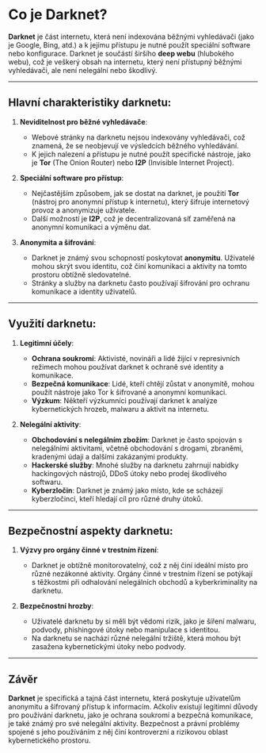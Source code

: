 # Co je Darknet?

**Darknet** je část internetu, která není indexována běžnými vyhledávači (jako je Google, Bing, atd.) a k jejímu přístupu je nutné použít speciální software nebo konfigurace. Darknet je součástí širšího **deep webu** (hlubokého webu), což je veškerý obsah na internetu, který není přístupný běžnými vyhledávači, ale není nelegální nebo škodlivý.

---

## Hlavní charakteristiky darknetu:

1. **Neviditelnost pro běžné vyhledávače**:
   - Webové stránky na darknetu nejsou indexovány vyhledávači, což znamená, že se neobjevují ve výsledcích běžného vyhledávání.
   - K jejich nalezení a přístupu je nutné použít specifické nástroje, jako je **Tor** (The Onion Router) nebo **I2P** (Invisible Internet Project).

2. **Speciální software pro přístup**:
   - Nejčastějším způsobem, jak se dostat na darknet, je použití **Tor** (nástroj pro anonymní přístup k internetu), který šifruje internetový provoz a anonymizuje uživatele.
   - Další možností je **I2P**, což je decentralizovaná síť zaměřená na anonymní komunikaci a výměnu dat.

3. **Anonymita a šifrování**:
   - Darknet je známý svou schopností poskytovat **anonymitu**. Uživatelé mohou skrýt svou identitu, což činí komunikaci a aktivity na tomto prostoru obtížně sledovatelné.
   - Stránky a služby na darknetu často používají šifrování pro ochranu komunikace a identity uživatelů.

---

## Využití darknetu:

1. **Legitimní účely**:
   - **Ochrana soukromí**: Aktivisté, novináři a lidé žijící v represivních režimech mohou používat darknet k ochraně své identity a komunikace.
   - **Bezpečná komunikace**: Lidé, kteří chtějí zůstat v anonymitě, mohou použít nástroje jako Tor k šifrované a anonymní komunikaci.
   - **Výzkum**: Někteří výzkumníci používají darknet k analýze kybernetických hrozeb, malwaru a aktivit na internetu.

2. **Nelegální aktivity**:
   - **Obchodování s nelegálním zbožím**: Darknet je často spojován s nelegálními aktivitami, včetně obchodování s drogami, zbraněmi, kradenými údaji a dalšími zakázanými produkty.
   - **Hackerské služby**: Mnohé služby na darknetu zahrnují nabídky hackingových nástrojů, DDoS útoky nebo prodej škodlivého softwaru.
   - **Kyberzločin**: Darknet je známý jako místo, kde se scházejí kyberzločinci, kteří hledají cíl pro různé druhy útoků.

---

## Bezpečnostní aspekty darknetu:

1. **Výzvy pro orgány činné v trestním řízení**:
   - Darknet je obtížně monitorovatelný, což z něj činí ideální místo pro různé nezákonné aktivity. Orgány činné v trestním řízení se potýkají s těžkostmi při odhalování nelegálních obchodů a kyberkriminality na darknetu.
   
2. **Bezpečnostní hrozby**:
   - Uživatelé darknetu by si měli být vědomi rizik, jako je šíření malwaru, podvody, phishingové útoky nebo manipulace s identitou.
   - Na darknetu se nachází různé nelegální tržiště, která mohou být zasažena kybernetickými útoky nebo podvody.

---

## Závěr

**Darknet** je specifická a tajná část internetu, která poskytuje uživatelům anonymitu a šifrovaný přístup k informacím. Ačkoliv existují legitimní důvody pro používání darknetu, jako je ochrana soukromí a bezpečná komunikace, je také známý pro své nelegální aktivity. Bezpečnost a právní problémy spojené s jeho používáním z něj činí kontroverzní a rizikovou oblast kybernetického prostoru.